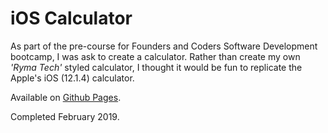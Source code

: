 # iOS Calculator

As part of the pre-course for Founders and Coders Software Development bootcamp, I was ask to create a calculator. Rather than create my own _'Ryma Tech'_ styled calculator, I thought it would be fun to replicate the Apple's iOS (12.1.4) calculator.

Available on [Github Pages](https://rymatech.github.io/ios-calculator/).

Completed February 2019.
